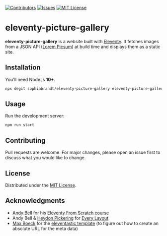 [![Contributors][contributors-shield]][contributors-url]
[![Issues][issues-shield]][issues-url]
[![MIT License][license-shield]][license-url]

# eleventy-picture-gallery

**eleventy-picture-gallery** is a website built with [Eleventy](https://www.11ty.dev/). It fetches images from a JSON API ([Lorem Picsum](https://picsum.photos/)) at build time and displays them as a static site.

## Installation

You'll need Node.js **10+**.

```bash
npx degit sophiabrandt/eleventy-picture-gallery eleventy-picture-gallery
```

## Usage

Run the development server:

```bash
npm run start
```

## Contributing

Pull requests are welcome. For major changes, please open an issue first to discuss what you would like to change.

## License

Distributed under the [MIT License](https://choosealicense.com/licenses/mit/).

## Acknowledgments

- [Andy Bell](https://github.com/hankchizljaw) for his [Eleventy From Scratch course](https://piccalil.li/course/learn-eleventy-from-scratch)
- Andy Bell & [Heydon Pickering](https://twitter.com/heydonworks) for [Every Layout](https://every-layout.dev/)
- [Max Boeck](https://github.com/maxboeck) for the [eleventastic template](https://github.com/maxboeck/eleventastic) (to figure out how to create an absolute URL for the meta data)

[contributors-shield]: https://img.shields.io/github/contributors/sophiabrandt/eleventy-picture-gallery.svg?style=flat-square
[contributors-url]: https://github.com/sophiabrandt/eleventy-picture-gallery/graphs/contributors
[forks-shield]: https://img.shields.io/github/forks/sophiabrandt/eleventy-picture-gallery.svg?style=flat-square
[forks-url]: https://github.com/sophiabrandt/eleventy-picture-gallery/network/members
[issues-shield]: https://img.shields.io/github/issues/sophiabrandt/eleventy-picture-gallery.svg?style=flat-square
[issues-url]: https://github.com/sophiabrandt/eleventy-picture-gallery/issues
[license-shield]: https://img.shields.io/github/license/sophiabrandt/eleventy-picture-gallery.svg?style=flat-square
[license-url]: https://github.com/sophiabrandt/eleventy-picture-gallery/blob/master/LICENSE.txt
